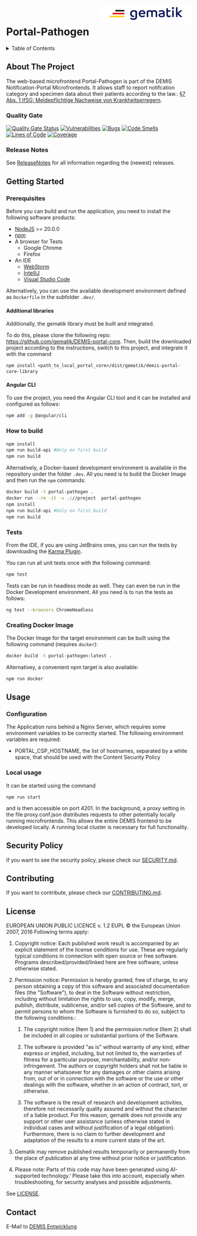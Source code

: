 <img align="right" width="250" height="47" src="./media/Gematik_Logo_Flag.png"/> <br/>


# Portal-Pathogen

<details>
  <summary>Table of Contents</summary>
  <ol>
    <li>
      <a href="#about-the-project">About The Project</a>
       <ul>
        <li><a href="#quality-gate">Quality Gate</a></li>
        <li><a href="#release-notes">Release Notes</a></li>
      </ul>
	</li>
    <li>
      <a href="#getting-started">Getting Started</a>
      <ul>
        <li><a href="#prerequisites">Prerequisites</a></li>
        <li><a href="#angular-cli">Angular CLI</a></li>
        <li><a href="#how-to-build">How to build</a></li>
        <li><a href="#tests">Tests</a></li>
        <li><a href="#creating-docker-image">Creating Docker Image</a></li>
    </li>
    <li>
      <a href="#usage">Usage</a>
      <ul>
        <li><a href="#configuration">Configuration</a></li>
      </ul>
    </li>
    <li><a href="#security-policy">Security Policy</a></li>
    <li><a href="#contributing">Contributing</a></li>
    <li><a href="#license">License</a></li>
    <li><a href="#contact">Contact</a></li>
  </ol>
</details>

## About The Project

The web-based microfrontend Portal-Pathogen is part of the DEMIS Notification-Portal Microfrontends. It allows staff to report notifcation category and specimen data about their patients according to the law.: [§7 Abs. 1 IfSG: Meldepflichtige Nachweise von Krankheitserregern](https://www.gesetze-im-internet.de/ifsg/__7.html).

### Quality Gate
[![Quality Gate Status](https://sonar.prod.ccs.gematik.solutions/api/project_badges/measure?project=demis-portal-pathogen&metric=alert_status&token=sqb_1b9bc906c3621c732eac9de2aacda53eb83afb39)](https://sonar.prod.ccs.gematik.solutions/dashboard?id=demis-portal-pathogen)
[![Vulnerabilities](https://sonar.prod.ccs.gematik.solutions/api/project_badges/measure?project=demis-portal-pathogen&metric=vulnerabilities&token=sqb_1b9bc906c3621c732eac9de2aacda53eb83afb39)](https://sonar.prod.ccs.gematik.solutions/dashboard?id=demis-portal-pathogen)
[![Bugs](https://sonar.prod.ccs.gematik.solutions/api/project_badges/measure?project=demis-portal-pathogen&metric=bugs&token=sqb_1b9bc906c3621c732eac9de2aacda53eb83afb39)](https://sonar.prod.ccs.gematik.solutions/dashboard?id=demis-portal-pathogen)
[![Code Smells](https://sonar.prod.ccs.gematik.solutions/api/project_badges/measure?project=demis-portal-pathogen&metric=code_smells&token=sqb_1b9bc906c3621c732eac9de2aacda53eb83afb39)](https://sonar.prod.ccs.gematik.solutions/dashboard?id=demis-portal-pathogen)
[![Lines of Code](https://sonar.prod.ccs.gematik.solutions/api/project_badges/measure?project=demis-portal-pathogen&metric=ncloc&token=sqb_1b9bc906c3621c732eac9de2aacda53eb83afb39)](https://sonar.prod.ccs.gematik.solutions/dashboard?id=demis-portal-pathogen)
[![Coverage](https://sonar.prod.ccs.gematik.solutions/api/project_badges/measure?project=demis-portal-pathogen&metric=coverage&token=sqb_1b9bc906c3621c732eac9de2aacda53eb83afb39)](https://sonar.prod.ccs.gematik.solutions/dashboard?id=demis-portal-pathogen)


### Release Notes
See [ReleaseNotes](ReleaseNotes.md) for all information regarding the (newest) releases.

## Getting Started

### Prerequisites

Before you can build and run the application, you need to install the following software products:

* [NodeJS](https://nodejs.org) >= 20.0.0
* [npm](https://docs.npmjs.com/try-the-latest-stable-version-of-npm)
* A browser for Tests 
  * Google Chrome
  * Firefox
* An IDE
  * [WebStorm](https://www.jetbrains.com/webstorm)
  * [IntelliJ](https://www.jetbrains.com/de-de/idea)
  * [Visual Studio Code](https://code.visualstudio.com)

Alternatively, you can use the available development environment defined as `Dockerfile` in the subfolder `.dev/`.

#### Additional libraries

Additionally, the gematik library must be built and integrated.

To do this, please clone the following repo: https://github.com/gematik/DEMIS-portal-core. 
Then, build the downloaded project according to the instructions, switch to this project, and integrate it with the command 
```
npm install <path_to_local_portal_core>/dist/gematik/demis-portal-core-library
```

#### Angular CLI

To use the project, you need the Angular CLI tool and it can be installed and configured as follows:

```sh
npm add -g @angular/cli
```

### How to build

```sh
npm install
npm run build-api #Only on first build
npm run build
```

Alternatively, a Docker-based development environment is available in the repository under the folder `.dev`. All you need is to build the Docker Image and then run the `npm` commands:

```sh
docker build -t portal-pathogen .
docker run --rm -it -v .://project  portal-pathogen
npm install
npm run build-api #Only on first build
npm run build
```

### Tests

From the IDE, if you are using JetBrains ones, you can run the tests by downloading the [Karma Plugin](https://plugins.jetbrains.com/plugin/7287-karma).

You can run all unit tests once with the following command:

```sh
npm test
```

Tests can be run in headless mode as well. They can even be run in the Docker Development environment. All you need is to run the tests as follows:

```sh
ng test --browsers ChromeHeadless
```

### Creating Docker Image

The Docker Image for the target environment can be built using the following command (requires `docker`): 

```sh
docker build -t portal-pathogen:latest .
```

Alternativey, a convenient npm target is also available:

```sh
npm run docker
```

## Usage

### Configuration

The Application runs behind a Nginx Server, which requires some environment variables to be correctly started. The following environment variables are required:

- PORTAL_CSP_HOSTNAME, the list of hostnames, separated by a white space, that should be used with the Content Security Policy

### Local usage

It can be started using the command 

```
npm run start
```

and is then accessible on port 4201. In the background, a proxy setting in the file proxy.conf.json distributes requests to other potentially locally running microfrontends. This allows the entire DEMIS frontend to be developed locally. A running local cluster is necessary for full functionality.

## Security Policy
If you want to see the security policy, please check our [SECURITY.md](.github/SECURITY.md).

## Contributing
If you want to contribute, please check our [CONTRIBUTING.md](.github/CONTRIBUTING.md).

## License
EUROPEAN UNION PUBLIC LICENCE v. 1.2
EUPL © the European Union 2007, 2016
Following terms apply:

1. Copyright notice: Each published work result is accompanied by an explicit statement of the license conditions for use. These are regularly typical conditions in connection with open source or free software. Programs described/provided/linked here are free software, unless otherwise stated.

2. Permission notice: Permission is hereby granted, free of charge, to any person obtaining a copy of this software and associated documentation files (the "Software"), to deal in the Software without restriction, including without limitation the rights to use, copy, modify, merge, publish, distribute, sublicense, and/or sell copies of the Software, and to permit persons to whom the Software is furnished to do so, subject to the following conditions::

    1. The copyright notice (Item 1) and the permission notice (Item 2) shall be included in all copies or substantial portions of the Software.

    2. The software is provided "as is" without warranty of any kind, either express or implied, including, but not limited to, the warranties of fitness for a particular purpose, merchantability, and/or non-infringement. The authors or copyright holders shall not be liable in any manner whatsoever for any damages or other claims arising from, out of or in connection with the software or the use or other dealings with the software, whether in an action of contract, tort, or otherwise.

    3. The software is the result of research and development activities, therefore not necessarily quality assured and without the character of a liable product. For this reason, gematik does not provide any support or other user assistance (unless otherwise stated in individual cases and without justification of a legal obligation). Furthermore, there is no claim to further development and adaptation of the results to a more current state of the art.

3. Gematik may remove published results temporarily or permanently from the place of publication at any time without prior notice or justification.

4. Please note: Parts of this code may have been generated using AI-supported technology.’ Please take this into account, especially when troubleshooting, for security analyses and possible adjustments.

See [LICENSE](LICENSE.md).

## Contact
E-Mail to [DEMIS Entwicklung](mailto:demis-entwicklung@gematik.de?subject=[GitHub]%20Portal-pathogen)
